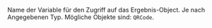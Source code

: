 Name der Variable für den Zugriff auf das Ergebnis-Object. Je nach Angegebenen
Typ. Mögliche Objekte sind: `QRCode`.